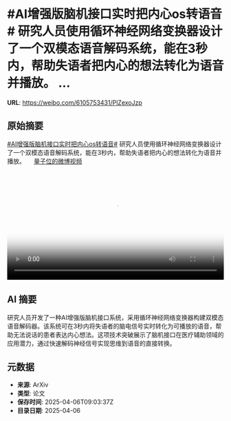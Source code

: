 # #AI增强版脑机接口实时把内心os转语音# 研究人员使用循环神经网络变换器设计了一个双模态语音解码系统，能在3秒内，帮助失语者把内心的想法转化为语音并播放。 ...

**URL**: https://weibo.com/6105753431/PlZexoJzp

## 原始摘要

<a href="https://m.weibo.cn/search?containerid=231522type%3D1%26t%3D10%26q%3D%23AI%E5%A2%9E%E5%BC%BA%E7%89%88%E8%84%91%E6%9C%BA%E6%8E%A5%E5%8F%A3%E5%AE%9E%E6%97%B6%E6%8A%8A%E5%86%85%E5%BF%83os%E8%BD%AC%E8%AF%AD%E9%9F%B3%23&amp;extparam=%23AI%E5%A2%9E%E5%BC%BA%E7%89%88%E8%84%91%E6%9C%BA%E6%8E%A5%E5%8F%A3%E5%AE%9E%E6%97%B6%E6%8A%8A%E5%86%85%E5%BF%83os%E8%BD%AC%E8%AF%AD%E9%9F%B3%23" data-hide=""><span class="surl-text">#AI增强版脑机接口实时把内心os转语音#</span></a> 研究人员使用循环神经网络变换器设计了一个双模态语音解码系统，能在3秒内，帮助失语者把内心的想法转化为语音并播放。 <a href="https://video.weibo.com/show?fid=1034:5151386149519375" data-hide=""><span class="url-icon"><img style="width: 1rem;height: 1rem" src="https://h5.sinaimg.cn/upload/2015/09/25/3/timeline_card_small_video_default.png" referrerpolicy="no-referrer"></span><span class="surl-text">量子位的微博视频</span></a> <br clear="both"><div style="clear: both"></div><video controls="controls" poster="https://tvax3.sinaimg.cn/orj480/006Fd7o3gy1i03pn1wjgmj30u01hcadf.jpg" style="width: 100%"><source src="https://f.video.weibocdn.com/o0/JgwPT73Glx08nbuL9cKI01041200iUNH0E010.mp4?label=mp4_720p&amp;template=720x1280.24.0&amp;ori=0&amp;ps=1CwnkDw1GXwCQx&amp;Expires=1743933767&amp;ssig=ozVBalVsdo&amp;KID=unistore,video"><source src="https://f.video.weibocdn.com/o0/k23Q4BcGlx08nbuL6Vlm01041200b4iw0E010.mp4?label=mp4_hd&amp;template=540x960.24.0&amp;ori=0&amp;ps=1CwnkDw1GXwCQx&amp;Expires=1743933767&amp;ssig=9Ey6kRNZNE&amp;KID=unistore,video"><source src="https://f.video.weibocdn.com/o0/2I4yZqUilx08nbuKO2BO010412005X8I0E010.mp4?label=mp4_ld&amp;template=360x640.24.0&amp;ori=0&amp;ps=1CwnkDw1GXwCQx&amp;Expires=1743933767&amp;ssig=HgsMn87%2F5O&amp;KID=unistore,video"><p>视频无法显示，请前往<a href="https://video.weibo.com/show?fid=1034%3A5151386149519375" target="_blank" rel="noopener noreferrer">微博视频</a>观看。</p></video>

## AI 摘要

研究人员开发了一种AI增强版脑机接口系统，采用循环神经网络变换器构建双模态语音解码器。该系统可在3秒内将失语者的脑电信号实时转化为可播放的语音，帮助无法说话的患者表达内心想法。这项技术突破展示了脑机接口在医疗辅助领域的应用潜力，通过快速解码神经信号实现思维到语音的直接转换。

## 元数据

- **来源**: ArXiv
- **类型**: 论文
- **保存时间**: 2025-04-06T09:03:37Z
- **目录日期**: 2025-04-06
